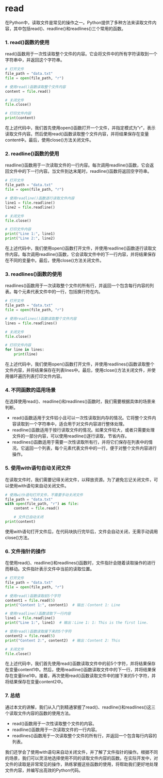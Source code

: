 # read

在Python中，读取文件是常见的操作之一。Python提供了多种方法来读取文件内容，其中包括read()、readline()和readlines()三个常用的函数。

### 1\. read()函数的使用

read()函数用于一次性读取整个文件的内容。它会将文件中的所有字符读取到一个字符串中，并返回这个字符串。

```python
# 打开文件
file_path = "data.txt"
file = open(file_path, "r")

# 使用read()函数读取整个文件内容
content = file.read()

# 关闭文件
file.close()

# 打印文件内容
print(content)
```

在上述代码中，我们首先使用open()函数打开一个文件，并指定模式为"r"，表示读取文件内容。然后使用read()函数读取整个文件内容，并将结果保存在变量content中。最后，使用close()方法关闭文件。

### 2\. readline()函数的使用

readline()函数用于一次读取文件的一行内容。每次调用readline()函数，它会返回文件中的下一行内容。当文件到达末尾时，readline()函数将返回空字符串。

```python
# 打开文件
file_path = "data.txt"
file = open(file_path, "r")

# 使用readline()函数逐行读取文件内容
line1 = file.readline()
line2 = file.readline()

# 关闭文件
file.close()

# 打印文件内容
print("Line 1:", line1)
print("Line 2:", line2)
```

在上述代码中，我们使用open()函数打开文件，并使用readline()函数逐行读取文件内容。每次调用readline()函数，它会读取文件中的下一行内容，并将结果保存在不同的变量中。最后，使用close()方法关闭文件。

### 3\. readlines()函数的使用

readlines()函数用于一次读取整个文件的所有行，并返回一个包含每行内容的列表。每个元素代表文件中的一行，包括换行符在内。

```python
# 打开文件
file_path = "data.txt"
file = open(file_path, "r")

# 使用readlines()函数读取整个文件内容
lines = file.readlines()

# 关闭文件
file.close()

# 打印文件内容
for line in lines:
    print(line)
```

在上述代码中，我们使用open()函数打开文件，并使用readlines()函数读取整个文件内容，并将结果保存在列表lines中。最后，使用close()方法关闭文件，并使用循环遍历列表打印文件内容。

### 4\. 不同函数的适用场景

在选择使用read()、readline()和readlines()函数时，我们需要根据具体的场景来判断。

* read()函数适用于文件较小且可以一次性读取到内存的情况。它将整个文件内容读取到一个字符串中，适合用于对文件内容进行整体处理。
* readline()函数适用于按行读取文件的情况。如果文件较大，或者只需要处理文件的一部分内容，可以使用readline()逐行读取，节省内存。
* readlines()函数适用于需要一次性读取所有行，并将它们保存在列表中的情况。它返回一个列表，每个元素代表文件中的一行，便于对整个文件内容进行操作。

### 5\. 使用with语句自动关闭文件

在读取文件时，我们需要记得关闭文件，以释放资源。为了避免忘记关闭文件，可以使用with语句来自动关闭文件。

```python
# 使用with语句打开文件，不需要手动关闭文件
file_path = "data.txt"
with open(file_path, "r") as file:
    content = file.read()

    # 文件已自动关闭
print(content)
```

使用with语句打开文件后，在代码块执行完毕后，文件会自动关闭，无需手动调用close()方法。

### 6\. 文件指针的操作

在使用read()、readline()和readlines()函数时，文件指针会随着读取操作的进行而移动。文件指针表示文件中当前的读取位置。

```python
# 打开文件
file_path = "data.txt"
file = open(file_path, "r")

# 使用read()函数读取前5个字符
content1 = file.read(5)
print("Content 1:", content1)  # 输出：Content 1: Line 

# 使用readline()函数读取下一行内容
line1 = file.readline()
print("Line 1:", line1)  # 输出：Line 1: 1: This is the first line.

# 使用read()函数读取接下来的5个字符
content2 = file.read(5)
print("Content 2:", content2)  # 输出：Content 2: This 

# 关闭文件
file.close()
```

在上述代码中，我们首先使用read()函数读取文件中的前5个字符，并将结果保存在变量content1中。然后，使用readline()函数读取文件中的下一行，并将结果保存在变量line1中。接着，再次使用read()函数读取文件中的接下来的5个字符，并将结果保存在变量content2中。

### 7\. 总结

通过本文的讲解，我们从入门到精通掌握了read()、readline()和readlines()这三个读取文件内容的函数的使用方法。

* read()函数用于一次性读取整个文件的内容。
* readline()函数用于一次读取文件的一行内容。
* readlines()函数用于一次读取整个文件的所有行，并返回一个包含每行内容的列表。

我们还学会了使用with语句来自动关闭文件，并了解了文件指针的操作。根据不同的场景，我们可以灵活地选择使用不同的读取文件内容的函数。在实际开发中，对文件的读取是非常常见的操作，熟练掌握这些函数的使用，将帮助我们更好地处理文件内容，并编写出高效的Python代码。
